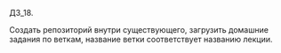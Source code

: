 ДЗ_18.

Создать репозиторий внутри существующего, 
загрузить домашние задания по веткам, 
название ветки соответствует названию лекции. 